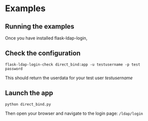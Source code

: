 # Examples

## Running the examples

Once you have installed flask-ldap-login, 

## Check the configuration

    flask-ldap-login-check direct_bind:app -u testusername -p test password

This should return the userdata for your test user *testusername*

## Launch the app

    python direct_bind.py

Then open your browser and navigate to the login page: `/ldap/login`
